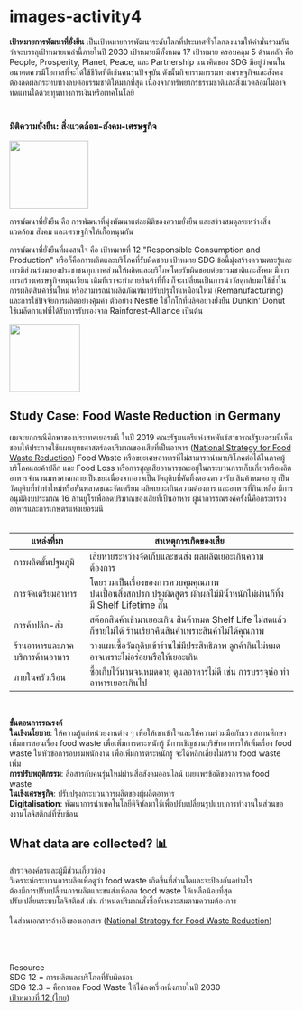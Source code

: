 # images-activity4

<b>เป้าหมายการพัฒนาที่ยั่งยืน</b> เป็นเป้าหมายการพัฒนาระดับโลกที่ประเทศทั่วโลกลงนามให้คำมั่นร่วมกันว่าจะบรรลุเป้าหมายเหล่านี้ภายในปี 2030 เป้าหมายมีทั้งหมด 17 เป้าหมาย ครอบคลุม 5 ด้านหลัก คือ People, Prosperity, Planet, Peace, และ Partnership แนวคิดของ SDG มีอยู่ว่าคนในอนาคตควรมีโอกาสที่จะได้ใช้ชีวิตที่ดีเช่นคนรุ่นปัจจุบัน ดังนั้นกิจกรรมกรรมทางเศรษฐกิจและสังคมต้องลดผลกระทบทางลบต่อธรรมชาติให้มากที่สุด เนื่องจากทรัพยากรธรรมชาติและสิ่งแวดล้อมไม่อาจทดแทนได้ด้วยทุนทางการเงินหรือเทคโนโลยี
<br><br>
<h3><b>มิติความยั่งยืน: สิ่งแวดล้อม-สังคม-เศรษฐกิจ</b></h3>

<img height="120" width="140" src="https://user-images.githubusercontent.com/94230186/218776165-ea73bece-4796-453e-a5de-7ca897875a55.png">

การพัฒนาที่ยั่งยืน คือ การพัฒนาที่มุ่งพัฒนาแต่ละมิติของความยั่งยืน และสร้างสมดุลระหว่างสิ่งแวดล้อม สังคม และเศรษฐกิจให้เกื้อหนุนกัน <br>

การพัฒนาที่ยั่งยืนที่ผมสนใจ คือ เป้าหมายที่ 12 "Responsible Consumption and Production" หรือก็คือการผลิตและบริโภคที่รับผิดชอบ เป้าหมาย SDG ข้อนี้มุ่งสร้างความตระรู้และการมีส่วนร่วมของประชาชนทุกภาคส่วนให้ผลิตและบริโภคโดยรับผิดชอบต่อธรรมชาติและสังคม มีการการสร้างเศรษฐกิจหมุนเวียน เดิมทีเราจะทำลายสินค้าที่ทิ้ง ก็จะเปลี่ยนเป็นการนำวัสดุกลับมาใช้ซ้ำในการผลิตสินค้าชิ้นใหม่ หรือสามารถนำผลิตภัณฑ์มาปรับปรุงให้เหมือนใหม่ (Remanufacturing) และการใช้ปัจจัยการผลิตอย่างคุ้มค่า ตัวอย่าง Nestlé ใช้โกโก้ที่ผลิตอย่างยั่งยืน Dunkin' Donut ใช้เมล็ดกาแฟที่ได้รับการรับรองจาก Rainforest-Alliance เป็นต้น <br>

<img height="120" width="125" src="https://user-images.githubusercontent.com/94230186/218789007-305fd9c6-726b-4bc0-bb8b-a67e61427c41.png">

<h2>Study Case: Food Waste Reduction in Germany</h2>
ผมจะยกกรณีศึกษาของประเทศเยอรมนี ในปี 2019 คณะรัฐมนตรีแห่งสหพันธ์สาธารณรัฐเยอรมนีเห็นชอบให้ประกาศใช้แผนยุทธศาสตร์ลดปริมาณของเสียที่เป็นอาหาร (<a href="https://www.bmel.de/SharedDocs/Downloads/DE/_Ernaehrung/Lebensmittelverschwendung/Nationale_Strategie_Lebensmittelverschwendung_2019.pdf?__blob=publicationFile&amp;v=3">National Strategy for Food Waste Reduction</a>) Food Waste หรือขยะเศษอาหารที่ไม่สามารถนำมาบริโภคต่อได้ในภาคผู้บริโภคและค้าปลีก และ Food Loss หรือการสูญเสียอาหารขณะอยู่ในกระบวนการเก็บเกี่ยวหรือผลิต อาหารจำนวนมหาศาลกลายเป็นขยะเนื่องจากอาจเป็นวัตถุดิบที่คัดทิ้งตอนตรวจรับ สินค้าหมดอายุ เป็นวัตถุดิบที่ทำทำไหม้หรือหั่นพลาดขณะจัดเตรียม ผลิตเยอะเกินความต้องการ และอาหารที่กินเหลือ มีการอนุมัติงบประมาณ 16 ล้านยูโรเพื่อลดปริมาณของเสียที่เป็นอาหาร ผู้นำการรณรงค์ครั้งนี้คือกระทรวงอาหารและการเกษตรแห่งเยอรมนี
<br>
<br>

| แหล่งที่มา | สาเหตุการเกิดของเสีย            |
|----|------------------------|
| การผลิตขั้นปฐมภูมิ   | เสียหายระหว่างจัดเก็บและขนส่ง ผลผลิตเยอะเกินความต้องการ |
| การจัดเตรียมอาหาร  | โดยรวมเป็นเรื่องของการควบคุมคุณภาพ<br>ปนเปื้อนสิ่งสกปรก ปรุงผิดสูตร ผักผลไม้มีน้ำหนักไม่ผ่านก็ทิ้ง มี Shelf Lifetime สั้น |
| การค้าปลีก-ส่ง  | สต๊อกสินค้าเข้ามาเยอะเกิน สินค้าหมด Shelf Life ไม่สดแล้วก็ขายไม่ได้ ร้านเรียกคืนสินค้าเพราะสินค้าไม่ได้คุณภาพ |
| ร้านอาหารและภาคบริการด้านอาหาร  | วางแผนซื้อวัตถุดิบเข้าร้านไม่มีประสิทธิภาพ ลูกค้ากินไม่หมดอาจเพราะไม่อร่อยหรือให้เยอะเกิน |
| ภายในครัวเรือน  | ซื้อเก็บไว้นานจนหมดอายุ ดูแลอาหารไม่ดี เช่น การบรรจุห่อ ทำอาหารเยอะเกินไป  |
<br>

<b>ขั้นตอนการรณรงค์</b><br>
<b>ในเชิงนโยบาย</b>: ให้ความรู้แก่หน่วยงานต่าง ๆ เพื่อให้เขาเข้าใจและให้ความร่วมมือกับเรา สถานศึกษาเพิ่มการสอนเรื่อง food waste เพื่อเพิ่มการตระหนักรู้ มีการเชิญชวนบริษัทอาหารให้เพิ่มเรื่อง food waste ในหัวข้อการอบรมพนักงาน เพื่อเพิ่มการตระหนักรู้ จะได้หลีกเลี่ยงไม่สร้าง food waste เพิ่ม<br>
<b>การปรับพฤติกรรม</b>: สื่อสารกับคนรุ่นใหม่ผ่านสื่อสังคมออนไลน์ เผยแพร่ข้อดีของการลด food waste<br>
<b>ในเชิงเศรษฐกิจ</b>: ปรับปรุงกระบวนการผลิตของผู้ผลิตอาหาร<br>
<b>Digitalisation</b>: พัฒนาการนำเทคโนโลยีดิจิทัลมาใช้เพื่อปรับเปลี่ยนรูปแบบการทำงานในส่วนของงานโลจิสติกส์ที่ซับซ้อน<br>

<h2>What data are collected? 📊</h2>

สำรวจองค์กรและผู้มีส่วนเกี่ยวข้อง<br>
วิเคราะห์กระบวนการผลิตเพื่อดูว่า food waste เกิดขึ้นที่ส่วนใดและจะป้องกันอย่างไร<br>
ต้องมีการปรับเปลี่ยนการผลิตและขนส่งเพื่อลด food waste ให้เหลือน้อยที่สุด<br>
ปรับเปลี่ยนระบบโลจิสติกส์ เช่น กำหนดปริมาณสั่งซื้อที่เหมาะสมตามความต้องการ<br>
<br>
ในส่วนเอกสารอ้างอิงของเอกสาร ([National Strategy for Food Waste Reduction])



<br><br><br>
Resource<br>
SDG 12 = การผลิตและบริโภคที่รับผิดชอบ<br>
SDG 12.3 = คือการลด Food Waste ให้ได้ลงครึ่งหนึ่งภายในปี 2030<br>
<a href="https://www.sdgmove.com/2016/10/07/goal-12-responsible-consumption-and-production/">เป้าหมายที่ 12 (ไทย)</a><br>

[National Strategy for Food Waste Reduction]: <https://www.bmel.de/SharedDocs/Downloads/DE/_Ernaehrung/Lebensmittelverschwendung/Nationale_Strategie_Lebensmittelverschwendung_2019.pdf?__blob=publicationFile&v=3>

